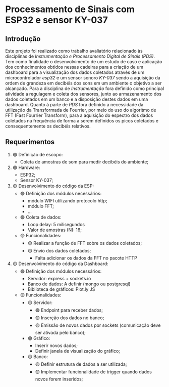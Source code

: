 # Processamento de Sinais com ESP32 e sensor KY-037

## Introdução

Este projeto foi realizado como trabalho avaliatório relacionado às disciplinas de _Instrumentação e Processamento Digital de Sinais (PDS)_. Tem como finalidade o desenvolvimento de um estudo de caso e aplicação dos conhecimentos obtidos nessas cadeiras para a criação de um dashboard para a visualização dos dados coletados através de um microcontrolador _esp32_ e um sensor sonoro _KY-037_ sendo a aquisição da ordem de grandeza em decibéis dos sons em um ambiente o objetivo a ser alcançado. Para a disciplina de _Instrumentação_ fora definido como principal atividade a regulagem e coleta dos sensores, junto ao armazenamento dos dados coletados em um banco e a disposição destes dados em uma dashboard. Quanto à parte de _PDS_ fora definido a necessidade da utilização da Transformada de Fourrier, por meio do uso do algoritmo de FFT (Fast Fourrier Transform), para a aquisição do espectro dos dados coletados na frequência de forma a serem definidos os picos coletados e consequentemente os decibéis relativos.

## Requerimentos

1. :green_circle: Definição de escopo:
    * Coleta de amostras de som para medir decibéis do ambiente;
2. :green_circle: Hardware: 
   * ESP32;
   * Sensor KY-037;
3. :yellow_circle: Desenvolvimento do código da ESP:
   * :green_circle: Definição dos módulos necessários: 
      * módulo WIFI utilizando protocolo http;
      * módulo FFT;
      * ...
   * :green_circle: Coleta de dados:
     * Loop delay: 5 milisegundos 
     * Valor de amostras (N): 16;
   * :yellow_circle: Funcionalidades:
     * :yellow_circle: Realizar a função de FFT sobre os dados coletados;
     * :yellow_circle: Envio dos dados coletados;
       * Falta adicionar os dados da FFT no pacote HTTP
4. :yellow_circle: Desenvolvimento do código da Dashboard:
    * :green_circle: Definição dos módulos necessários:
      * Servidor: express + sockets.io
      * Banco de dados: A definir (mongo ou postgresql)
      * Biblioteca de gráficos: Plot.ly JS
    * :yellow_circle: Funcionalidades:
      * :yellow_circle: Servidor:
        * :green_circle: Endpoint para receber dados;
        * :yellow_circle: Inserção dos dados no banco;
        * :yellow_circle: Emissão de novos dados por sockets (comunicação deve ser ativada pelo banco);  
      * :green_circle: Gráfico:
        * Inserir novos dados;
        * Definir janela de visualização do gráfico;
      * :yellow_circle: Banco:
        * :yellow_circle: Definir estrutura de dados a ser utilizada;
        * :yellow_circle: Implementar funcionalidade de trigger quando dados novos forem inseridos;
 
